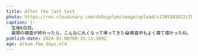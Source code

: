 ```yaml
---
title: After the last test
photo: https://res.cloudinary.com/dz8vyplpm/image/upload/v1705391022/IMG_8267_cwboge.jpg
caption: |-
  生後6日目。
  最期の検査が終わったら、こんなに丸くなって帰ってきた😂検査中もよく寝て偉かったね。
publish-date: 2024-01-06T00:15:11.169Z
age: album.few_days_old
---
```

